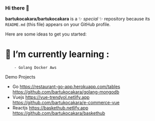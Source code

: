 ### Hi there 👋


**bartukocakara/bartukocakara** is a ✨ _special_ ✨ repository because its `README.md` (this file) appears on your GitHub profile.

Here are some ideas to get you started:  
# 🌱 I’m currently learning :
        - Golang Docker Aws

Demo Projects
- Go
 https://restaurant-go-app.herokuapp.com/tables
 https://github.com/bartukocakara/golang-mongodb
- Vuejs
 https://vue-trendyol.netlify.app
 https://github.com/bartukocakara/e-commerce-vue
- Reactjs
 https://baskethub.netlify.app
 https://github.com/bartukocakara/baskethub
